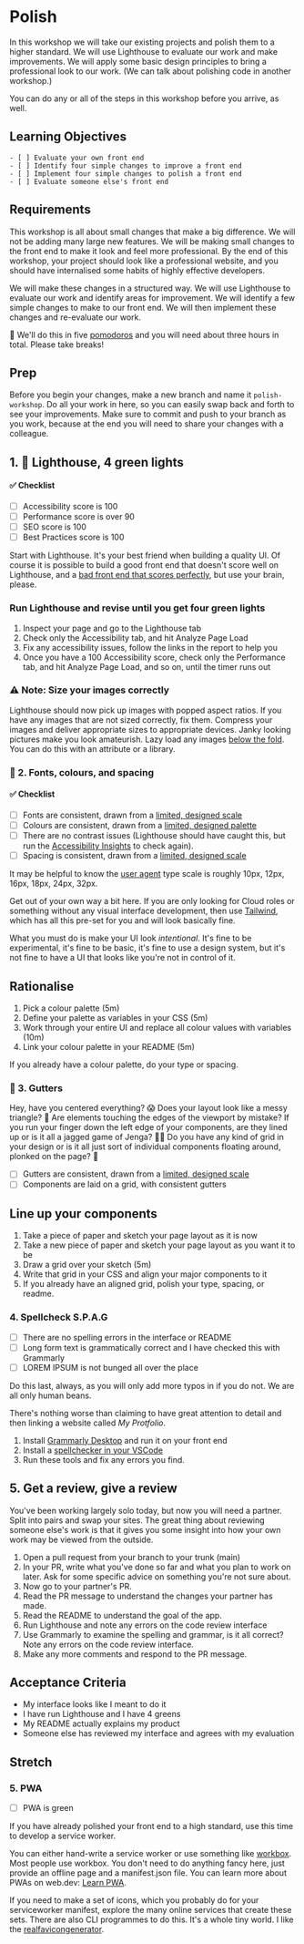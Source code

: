 # Polish

In this workshop we will take our existing projects and polish them to a higher standard. We will use Lighthouse to evaluate our work and make improvements. We will apply some basic design principles to bring a professional look to our work. (We can talk about polishing code in another workshop.)

You can do any or all of the steps in this workshop before you arrive, as well.

## Learning Objectives

```objectives
- [ ] Evaluate your own front end
- [ ] Identify four simple changes to improve a front end
- [ ] Implement four simple changes to polish a front end
- [ ] Evaluate someone else's front end
```

## Requirements

This workshop is all about small changes that make a big difference. We will not be adding many large new features. We will be making small changes to the front end to make it look and feel more professional. By the end of this workshop, your project should look like a professional website, and you should have internalised some habits of highly effective developers.

We will make these changes in a structured way. We will use Lighthouse to evaluate our work and identify areas for improvement. We will identify a few simple changes to make to our front end. We will then implement these changes and re-evaluate our work.

🍅 We'll do this in five [pomodoros](https://pomofocus.io/) and you will need about three hours in total. Please take breaks!

## Prep

Before you begin your changes, make a new branch and name it `polish-workshop`. Do all your work in here, so you can easily swap back and forth to see your improvements. Make sure to commit and push to your branch as you work, because at the end you will need to share your changes with a colleague.

## 1. 🧪 Lighthouse, 4 green lights

#### ✅ Checklist

- [ ] Accessibility score is 100
- [ ] Performance score is over 90
- [ ] SEO score is 100
- [ ] Best Practices score is 100

Start with Lighthouse. It's your best friend when building a quality UI. Of course it is possible to build a good front end that doesn't score well on Lighthouse, and a [bad front end that scores perfectly](https://www.matuzo.at/blog/building-the-most-inaccessible-site-possible-with-a-perfect-lighthouse-score/), but use your brain, please.

<!--{{note type="activity" title="Audit your design 🍅"}}>-->

### Run Lighthouse and revise until you get four green lights

1. Inspect your page and go to the Lighthouse tab
1. Check only the Accessibility tab, and hit Analyze Page Load
1. Fix any accessibility issues, follow the links in the report to help you
1. Once you have a 100 Accessibility score, check only the Performance tab, and hit Analyze Page Load, and so on, until the timer runs out

<!--{{</note>}}-->

### ⚠️ Note: Size your images correctly

Lighthouse should now pick up images with popped aspect ratios. If you have any images that are not sized correctly, fix them. Compress your images and deliver appropriate sizes to appropriate devices. Janky looking pictures make you look amateurish. Lazy load any images [below the fold](https://web.dev/lazy-loading-best-practices/). You can do this with an attribute or a library.

### 🎨 2. Fonts, colours, and spacing

#### ✅ Checklist

- [ ] Fonts are consistent, drawn from a [limited, designed scale](https://typescale.com/)
- [ ] Colours are consistent, drawn from a [limited, designed palette](https://coolors.co/palettes/trending)
- [ ] There are no contrast issues (Lighthouse should have caught this, but run the [Accessibility Insights](https://accessibilityinsights.io/) to check again).
- [ ] Spacing is consistent, drawn from a [limited, designed scale](https://uxplanet.org/spacing-guide-for-designers-5bd140afe52a)

It may be helpful to know the [user agent](https://chromium.googlesource.com/chromium/blink/+/master/Source/core/css/html.css) type scale is roughly 10px, 12px, 16px, 18px, 24px, 32px.

Get out of your own way a bit here. If you are only looking for Cloud roles or something without any visual interface development, then use [Tailwind](https://tailwindcss.com/), which has all this pre-set for you and will look basically fine.

What you must do is make your UI look _intentional_. It's fine to be experimental, it's fine to be basic, it's fine to use a design system, but it's not fine to have a UI that looks like you're not in control of it.

<!--{{note type="activity" title="Rationalise your design 🍅"}}>-->

## Rationalise

1. Pick a colour palette (5m)
1. Define your palette as variables in your CSS (5m)
1. Work through your entire UI and replace all colour values with variables (10m)
1. Link your colour palette in your README (5m)

If you already have a colour palette, do your type or spacing.

<!--{{/note}}-->

### 📐 3. Gutters

Hey, have you centered everything? 😱 Does your layout look like a messy triangle? 💩 Are elements touching the edges of the viewport by mistake? If you run your finger down the left edge of your components, are they lined up or is it all a jagged game of Jenga? 🍻🥴 Do you have any kind of grid in your design or is it all just sort of individual components floating around, plonked on the page? 🫠

- [ ] Gutters are consistent, drawn from a [limited, designed scale](https://type-scale.com/)
- [ ] Components are laid on a grid, with consistent gutters

<!--{{note type="activity" title="Line up your components 🍅"}}>-->

## Line up your components

1. Take a piece of paper and sketch your page layout as it is now
1. Take a new piece of paper and sketch your page layout as you want it to be
1. Draw a grid over your sketch (5m)
1. Write that grid in your CSS and align your major components to it
1. If you already have an aligned grid, polish your type, spacing, or readme.
<!--{{/note}}-->

### 4. Spellcheck S.P.A.G

- [ ] There are no spelling errors in the interface or README
- [ ] Long form text is grammatically correct and I have checked this with Grammarly
- [ ] LOREM IPSUM is not bunged all over the place

Do this last, always, as you will only add more typos in if you do not. We are all only human beans.

There's nothing worse than claiming to have great attention to detail and then linking a website called _My Protfolio_.

<!--{{<note type="exercise" title="Typo Tomato 🍅">}}-->

1. Install [Grammarly Desktop](https://www.grammarly.com/desktop) and run it on your front end
1. Install a [spellchecker in your VSCode](https://marketplace.visualstudio.com/items?itemName=streetsidesoftware.code-spell-checker)
1. Run these tools and fix any errors you find.

<!--{{</note>}}-->

## 5. Get a review, give a review

You've been working largely solo today, but now you will need a partner. Split into pairs and swap your sites. The great thing about reviewing someone else's work is that it gives you some insight into how your own work may be viewed from the outside.

<!--{{note type="activity" title="Review 🍅"}}>-->

1. Open a pull request from your branch to your trunk (main)
1. In your PR, write what you've done so far and what you plan to work on later. Ask for some specific advice on something you're not sure about.
1. Now go to your partner's PR.
1. Read the PR message to understand the changes your partner has made.
1. Read the README to understand the goal of the app.
1. Run Lighthouse and note any errors on the code review interface
1. Use Grammarly to examine the spelling and grammar, is it all correct? Note any errors on the code review interface.
1. Make any more comments and respond to the PR message.

<!-- {{</note>}}-->

## Acceptance Criteria

- My interface looks like I meant to do it
- I have run Lighthouse and I have 4 greens
- My README actually explains my product
- Someone else has reviewed my interface and agrees with my evaluation

## Stretch

### 5. PWA

- [ ] PWA is green

If you have already polished your front end to a high standard, use this time to develop a service worker.

You can either hand-write a service worker or use something like [workbox](https://developer.chrome.com/docs/workbox/). Most people use workbox. You don't need to do anything fancy here, just provide an offline page and a manifest.json file. You can learn more about PWAs on web.dev: [Learn PWA](https://web.dev/progressive-web-apps/).

If you need to make a set of icons, which you probably do for your serviceworker manifest, explore the many online services that create these sets. There are also CLI programmes to do this. It's a whole tiny world. I like the [realfavicongenerator](https://realfavicongenerator.net/).
